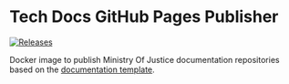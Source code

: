 # Tech Docs GitHub Pages Publisher

[![Releases](https://img.shields.io/github/release/ministryofjustice/tech-docs-github-pages-publisher/all.svg?style=flat-square)](https://github.com/ministryofjustice/tech-docs-github-pages-publisher/releases)

Docker image to publish Ministry Of Justice documentation repositories based on
the [documentation template].

[documentation template]: https://github.com/ministryofjustice/template-documentation-site

